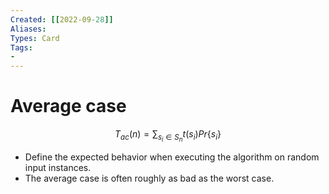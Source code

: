 ```yaml
---
Created: [[2022-09-28]]
Aliases: 
Types: Card
Tags: 
- 
---
```

# Average case
$$T_{ac}(n)=\sum_{s_i\in S_n}t(s_i)Pr\{s_i\}$$
- Define the expected behavior when executing the algorithm on random input instances. 
- The average case is often roughly as bad as the worst case. 